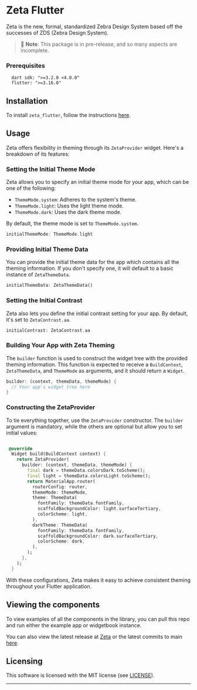 # Zeta Flutter

Zeta is the new, formal, standardized Zebra Design System based off the successes of ZDS (Zebra Design System).

> 🚧 **Note**: This package is in pre-release, and so many aspects are incomplete.

### Prerequisites

```
  dart sdk: ">=3.2.0 <4.0.0"
  flutter: ">=3.16.0"
```

## Installation

To install `zeta_flutter`, follow the instructions [here](https://pub.dev/packages/zeta_flutter/install).

## Usage

Zeta offers flexibility in theming through its `ZetaProvider` widget. Here's a breakdown of its features:

### Setting the Initial Theme Mode

Zeta allows you to specify an initial theme mode for your app, which can be one of the following:

- `ThemeMode.system`: Adheres to the system's theme.
- `ThemeMode.light`: Uses the light theme mode.
- `ThemeMode.dark`: Uses the dark theme mode.

By default, the theme mode is set to `ThemeMode.system`.

```dart
initialThemeMode: ThemeMode.light
```

### Providing Initial Theme Data

You can provide the initial theme data for the app which contains all the theming information. If you don't specify one, it will default to a basic instance of `ZetaThemeData`.

```dart
initialThemeData: ZetaThemeData()
```

### Setting the Initial Contrast

Zeta also lets you define the initial contrast setting for your app. By default, it's set to `ZetaContrast.aa`.

```dart
initialContrast: ZetaContrast.aa
```

### Building Your App with Zeta Theming

The `builder` function is used to construct the widget tree with the provided theming information. This function is expected to receive a `BuildContext`, `ZetaThemeData`, and `ThemeMode` as arguments, and it should return a `Widget`.

```dart
builder: (context, themeData, themeMode) {
  // Your app's widget tree here
}
```

### Constructing the ZetaProvider

To tie everything together, use the `ZetaProvider` constructor. The `builder` argument is mandatory, while the others are optional but allow you to set initial values:

```dart

 @override
  Widget build(BuildContext context) {
    return ZetaProvider(
      builder: (context, themeData, themeMode) {
        final dark = themeData.colorsDark.toScheme();
        final light = themeData.colorsLight.toScheme();
        return MaterialApp.router(
          routerConfig: router,
          themeMode: themeMode,
          theme: ThemeData(
            fontFamily: themeData.fontFamily,
            scaffoldBackgroundColor: light.surfaceTertiary,
            colorScheme: light,
          ),
          darkTheme: ThemeData(
            fontFamily: themeData.fontFamily,
            scaffoldBackgroundColor: dark.surfaceTertiary,
            colorScheme: dark,
          ),
        );
      },
    );
  }
```

With these configurations, Zeta makes it easy to achieve consistent theming throughout your Flutter application.

## Viewing the components

To view examples of all the components in the library, you can pull this repo and run either the example app or widgetbook instance.

You can also view the latest release at [Zeta](https://zeta-ds.web.app/) or the latest commits to main [here](https://zeta-flutter-main.web.app/).

## Licensing

This software is licensed with the MIT license (see [LICENSE](./LICENSE)).

---

